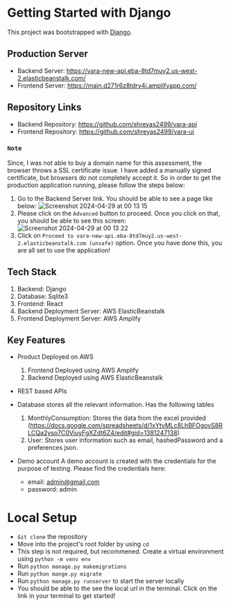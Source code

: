 # Getting Started with Django

This project was bootstrapped with [Django](https://www.djangoproject.com/).

## Production Server
- Backend Server: https://vara-new-api.eba-8td7muy2.us-west-2.elasticbeanstalk.com/
- Frontend Server: https://main.d271r6z8tdry4i.amplifyapp.com/

## Repository Links
- Backend Repository: https://github.com/shreyas2499/vara-api
- Frontend Repository: https://github.com/shreyas2499/vara-ui

### `Note` 
  Since, I was not able to buy a domain name for this assessment, the browser throws a SSL certificate issue. I have added a manually signed certificate, but browsers do not completely accept it. So in order to get the production application running, please follow the steps below:
  1) Go to the Backend Server link. You should be able to see a page like below: ![Screenshot 2024-04-29 at 00 13 15](https://github.com/shreyas2499/vara-ui/assets/59840906/8f678190-91e5-4ce4-89b2-2accd2340770)
  2) Please click on the `Advanced` button to proceed. Once you click on that, you should be able to see this screen: ![Screenshot 2024-04-29 at 00 13 22](https://github.com/shreyas2499/vara-ui/assets/59840906/6e97700a-2e61-485c-a12b-b0f7ef49fc95)
  3) Click on `Proceed to vara-new-api.eba-8td7muy2.us-west-2.elasticbeanstalk.com (unsafe)` option. Once you have done this, you are all set to use the application!

## Tech Stack
1) Backend: Django
2) Database: Sqlite3
3) Frontend: React
4) Backend Deployment Server: AWS ElasticBeanstalk
5) Frontend Deployment Server: AWS Amplify

## Key Features
- Product Deployed on AWS
  1) Frontend Deployed using AWS Amplify
  2) Backend Deployed using AWS ElasticBeanstalk
     
- REST based APIs

- Database stores all the relevant information. Has the following tables
  1) MonthlyConsumption: Stores the data from the excel provided (https://docs.google.com/spreadsheets/d/1xYtvMLc8LhBFOgovS8RLCQa2yso7C0ViuyFgXZdt6Z4/edit#gid=1381247138)
  2) User: Stores user information such as email, hashedPassword and a preferences json.

- Demo account
  A demo account is created with the credentials for the purpose of testing. Please find the credentials here:
  - email: admin@gmail.com
  - password: admin

# Local Setup
- `Git clone` the repository
- Move into the project's root folder by using `cd`
- This step is not required, but recommened. Create a virtual environment using `python -m venv env`
- Run `python manage.py makemigrations`
- Run `python mange.py migrate`
- Run `python manage.py runserver` to start the server locally
- You should be able to the see the local url in the terminal. Click on the link in your terminal to get started!
